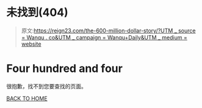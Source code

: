 # 未找到(404)

> 原文:[https://reign23.com/the-600-million-dollar-story/?UTM _ source = Wanqu . co&UTM _ campaign = Wanqu+Daily&UTM _ medium = website](https://reign23.com/the-600-million-dollar-story/?utm_source=wanqu.co&utm_campaign=Wanqu+Daily&utm_medium=website)

# Four hundred and four

很抱歉，找不到您要查找的页面。

[BACK TO HOME](/)